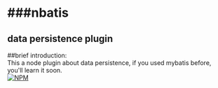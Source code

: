 ###nbatis
=
data persistence plugin
-
##brief introduction: <br/>
This a node plugin about data persistence, if you used mybatis before, you'll learn it soon.<br/>
[![NPM](https://nodei.co/npm/nbatis.png)](https://nodei.co/npm/nbatis/)
